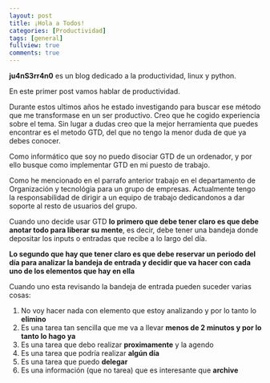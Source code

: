 ```yaml
---
layout: post
title: ¡Hola a Todos!
categories: [Productividad]
tags: [general]
fullview: true
comments: true
---
```


**ju4nS3rr4n0** es un blog dedicado a la productividad, linux y python. 

En este primer post vamos hablar de productividad. 

Durante estos ultimos años he estado investigando para buscar ese método que me transformase en un ser productivo. Creo que he cogido experiencia sobre el tema. Sin lugar a dudas creo que la mejor herramienta que puedes encontrar es el metodo GTD, del que no tengo la menor duda de que ya debes conocer.

Como informático que soy no puedo disociar GTD de un ordenador, y por ello busque como implementar GTD en mi puesto de trabajo.

Como he mencionado en el parrafo anterior trabajo en el departamento de Organización y tecnológia para un grupo de empresas. Actualmente tengo la responsabilidad de dirigir a un equipo de trabajo dedicandonos a dar soporte al resto de usuarios del grupo.


Cuando uno decide usar GTD **lo primero que debe tener claro es que debe anotar todo para liberar su mente**, es decir, debe tener una bandeja donde depositar los inputs o entradas que recibe a lo largo del día.

**Lo segundo que hay que tener claro es que debe reservar un periodo del día para analizar la bandeja de entrada y decidir que va hacer con cada uno de los elementos que hay en ella**

Cuando uno esta revisando la bandeja de entrada pueden suceder varias cosas:

1. No voy hacer nada con elemento que estoy analizando y por lo tanto lo **elimino**
2. Es una tarea tan sencilla que me va a llevar **menos de 2 minutos y por lo tanto lo hago ya**
3. Es una tarea que debo realizar **proximamente** y la agendo
4. Es una tarea que podría realizar **algún día**
5. Es una tarea que puedo **delegar**
6. Es una información (que no tarea) que es interesante que **archive**
